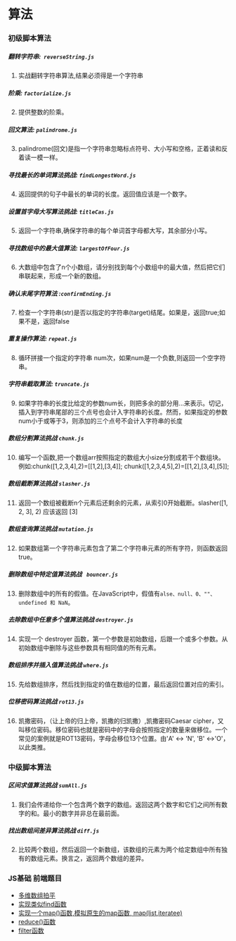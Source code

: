 # 算法
### 初级脚本算法
##### 翻转字符串:  `reverseString.js`
1. 实战翻转字符串算法,结果必须得是一个字符串
##### 阶乘: `factorialize.js`
2. 提供整数的阶乘。
##### 回文算法: `palindrome.js`
3. palindrome(回文)是指一个字符串忽略标点符号、大小写和空格，正着读和反着读一模一样。
##### 寻找最长的单词算法挑战: `findLongestWord.js`
4. 返回提供的句子中最长的单词的长度。返回值应该是一个数字。
##### 设置首字母大写算法挑战: `titleCas.js`
5. 返回一个字符串,确保字符串的每个单词首字母都大写，其余部分小写。
##### 寻找数组中的最大值算法: `largestOfFour.js`
6. 大数组中包含了n个小数组，请分别找到每个小数组中的最大值，然后把它们串联起来，形成一个新的数组。
##### 确认末尾字符算法 :`confirmEnding.js`
7. 检查一个字符串(str)是否以指定的字符串(target)结尾。如果是，返回true;如果不是，返回false
##### 重复操作算法: `repeat.js`
8. 循环拼接一个指定的字符串 num次，如果num是一个负数,则返回一个空字符串。
##### 字符串截取算法: `truncate.js`
9. 如果字符串的长度比给定的参数num长，则把多余的部分用...来表示。切记，插入到字符串尾部的三个点号也会计入字符串的长度。然而，如果指定的参数num小于或等于3，则添加的三个点号不会计入字符串的长度
##### 数组分割算法挑战 `chunk.js`
10. 编写一个函数,把一个数组arr按照指定的数组大小size分割成若干个数组块。例如:chunk([1,2,3,4],2)=[[1,2],[3,4]]; chunk([1,2,3,4,5],2)=[[1,2],[3,4],[5]];
##### 数组截断算法挑战 `slasher.js`
11. 返回一个数组被截断n个元素后还剩余的元素，从索引0开始截断。slasher([1, 2, 3], 2) 应该返回 [3]
##### 数组查询算法挑战 `mutation.js`
12. 如果数组第一个字符串元素包含了第二个字符串元素的所有字符，则函数返回true。
##### 删除数组中特定值算法挑战 ` bouncer.js`
13. 删除数组中的所有的假值。在JavaScript中，假值有`alse、null、0、""、undefined 和 NaN`。
##### 去除数组中任意多个值算法挑战 `destroyer.js`
14. 实现一个 destroyer 函数，第一个参数是初始数组，后跟一个或多个参数。从初始数组中删除与这些参数具有相同值的所有元素。
##### 数组排序并插入值算法挑战 `where.js`
15. 先给数组排序，然后找到指定的值在数组的位置，最后返回位置对应的索引。
##### 位移密码算法挑战 `rot13.js`
16. 凯撒密码，（让上帝的归上帝，凯撒的归凯撒）,凯撒密码Caesar cipher，又叫移位密码。移位密码也就是密码中的字母会按照指定的数量来做移位。一个常见的案例就是ROT13密码，字母会移位13个位置。由'A' ↔ 'N', 'B' ↔'O'，以此类推。
### 中级脚本算法
##### 区间求值算法挑战 `sumAll.js`
1. 我们会传递给你一个包含两个数字的数组。返回这两个数字和它们之间所有数字的和。最小的数字并非总在最前面。
##### 找出数组间差异算法挑战 `diff.js`
2. 比较两个数组，然后返回一个新数组，该数组的元素为两个给定数组中所有独有的数组元素。换言之，返回两个数组的差异。
### JS基础 前端题目
- [多维数组拍平](https://github.com/yym-yumeng123/Scripting-algorithm/issues/1)
- [实现类似find函数 ](https://github.com/yym-yumeng123/Scripting-algorithm/issues/3)
- [实现一个map()函数,模拟原生的map函数, map(list,iteratee)](https://github.com/yym-yumeng123/Scripting-algorithm/issues/3)
- [reduce()函数](https://github.com/yym-yumeng123/Scripting-algorithm/issues/4)
- [filter函数](https://github.com/yym-yumeng123/Scripting-algorithm/issues/5)
